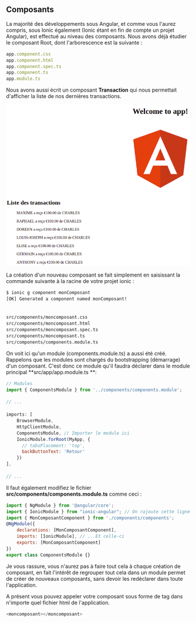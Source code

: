 ## Composants

La majorité des développements sous Angular, et comme vous l'aurez compris, sous Ionic également \(Ionic étant en fin de compte un projet Angular\), est effectué au niveau des composants. Nous avons déjà étudier le composant Root, dont l'arborescence est la suivante :

```js
app.component.css
app.component.html
app.component.spec.ts
app.component.ts
app.module.ts
```

Nous avons aussi écrit un composant **Transaction** qui nous permettait d'afficher la liste de nos dernières transactions.

![](/assets/render_appcompo.png)

La création d'un nouveau composant se fait simplement en saisissant la commande suivante à la racine de votre projet ionic :

```bash
$ ionic g component monComposant
[OK] Generated a component named monComposant!


src/components/moncomposant.css
src/components/moncomposant.html
src/components/moncomposant.spec.ts
src/components/moncomposant.ts
src/components/components.module.ts
```

On voit ici qu'un module \(components.module.ts\) a aussi été créé. Rappelons que les modules sont chargés du bootstrapping \(démarrage\) d'un composant. C'est donc ce module qu'il faudra déclarer dans le module principal **src/app/app.module.ts **:

```js
// Modules
import { ComponentsModule } from '../components/components.module';

// ...

imports: [
    BrowserModule,
    HttpClientModule,
    ComponentsModule, // Importer le module ici
    IonicModule.forRoot(MyApp, {
      // tabsPlacement: 'top',
      backButtonText: 'Retour'
    })
],

// ...
```

Il faut également modifiez le fichier **src/components/components.module.ts** comme ceci  :

```js
import { NgModule } from '@angular/core';
import { IonicModule } from "ionic-angular"; // On rajoute cette ligne
import { MonComposantComponent } from './components/components';
@NgModule({
    declarations: [MonComposantComponent],
    imports: [IonicModule], // ...Et celle-ci
    exports: [MonComposantComponent]
})
export class ComponentsModule {}
```

Je vous rassure, vous n'aurez pas à faire tout cela à chaque création de composant, en fait l'intérêt de regrouper tout cela dans un module permet de créer de nouveaux composants, sans devoir les redéclarer dans toute l'application.

A présent vous pouvez appeler votre composant sous forme de tag dans n'importe quel fichier html de l'application.

```js
<moncomposant></moncomposant>
```
